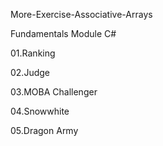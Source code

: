 More-Exercise-Associative-Arrays

Fundamentals Module C#

01.Ranking

02.Judge

03.MOBA Challenger

04.Snowwhite

05.Dragon Army
